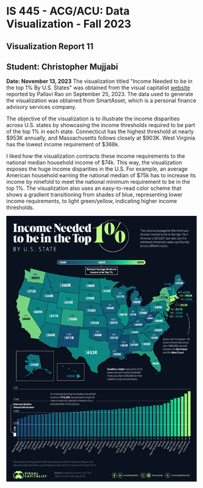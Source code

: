 IS 445 - ACG/ACU: Data Visualization - Fall 2023
===============================================
Visualization Report 11
-----------------------
Student: Christopher Mujjabi
----------------------------
**Date: November 13, 2023**
The visualization titled "Income Needed to be in the top 1% By U.S. States" was obtained from the visual capitalist [website](https://www.visualcapitalist.com/mapped-the-top-1-percent-in-each-u-s-state/) reported by Pallavi Rao on September 25, 2023. The data used to generate the visualization was obtained from SmartAsset, which is a personal finance advisory services company. 

The objective of the visualization is to illustrate the income disparities across U.S. states by showcasing the income thresholds required to be part of the top 1% in each state. Connecticut has the highest threshold at nearly $953K annually, and Massachusetts follows closely at $903K. West Virginia has the lowest income requirement of $368k. 

I liked how the visualization contracts these income requirements to the national median household income of $74k. This way, the visualization exposes the huge income disparities in the U.S. For example, an average American household earning the national median of $75k has to increase its income by ninefold to meet the national minimum requirement to be in the top 1%. The visualization also uses an easy-to-read color scheme that shows a gradient transitioning from shades of blue, representing lower income requirements, to light green/yellow, indicating higher income thresholds. 

![Alt text](image-9.png)
